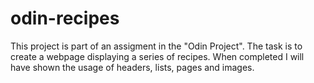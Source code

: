 # odin-recipes
This project is part of an assigment in the "Odin Project". The task is to create a webpage displaying a series of recipes.
When completed I will have shown the usage of headers, lists, pages and images. 
